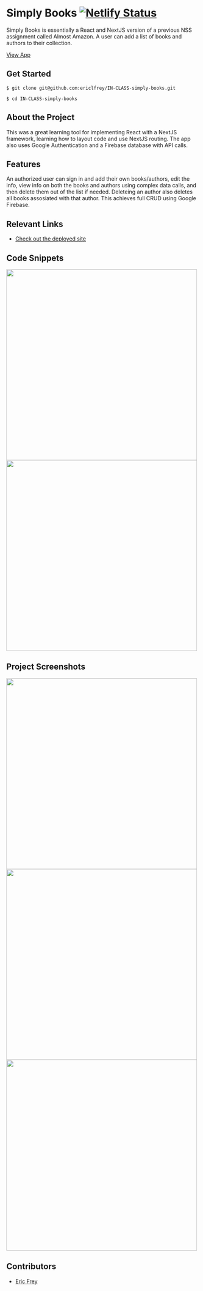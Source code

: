 # Simply Books [![Netlify Status](https://api.netlify.com/api/v1/badges/d13c81e4-d487-4aac-8af1-187a66030ed8/deploy-status)](https://app.netlify.com/sites/elfrey-simply-books/deploys)
<!-- update the netlify badge above with your own badge that you can find at netlify under settings/general#status-badges -->

Simply Books is essentially a React and NextJS version of a previous NSS assignment called Almost Amazon. A user can add a list of books and authors to their collection.

[View App](https://elfrey-simply-books.netlify.app/)

## Get Started
```
$ git clone git@github.com:ericlfrey/IN-CLASS-simply-books.git

$ cd IN-CLASS-simply-books
```

## About the Project 
This was a great learning tool for implementing React with a NextJS framework, learning how to layout code and use NextJS routing. The app also uses Google Authentication and a Firebase database with API calls.

## Features 
An authorized user can sign in and add their own books/authors, edit the info, view info on both the books and authors using complex data calls, and then delete them out of the list if needed. Deleteing an author also deletes all books assosiated with that author. This achieves full CRUD using Google Firebase.

## Relevant Links <!-- Link to all the things that are required outside of the ones that have their own section -->
- [Check out the deployed site](https://elfrey-simply-books.netlify.app/)

## Code Snippets
<img src="https://user-images.githubusercontent.com/107942776/213791268-c4fc844b-80ca-4244-91ef-395f20b79479.png" width="500"/>
<img src="https://user-images.githubusercontent.com/107942776/213791280-2d92a151-83e8-4218-adfe-9a97ba5052c8.png" width="500"/>

## Project Screenshots
<img src="https://user-images.githubusercontent.com/107942776/213791217-349cc4a0-dfdb-4515-b829-44b81be2e317.png" width="500"/>
<img src="https://user-images.githubusercontent.com/107942776/213791235-2a2e9304-f66f-4e0d-ad88-2c8d87fcf05d.png" width="500"/>
<img src="https://user-images.githubusercontent.com/107942776/213791248-486a162d-d0f6-4c6b-9a84-ffbb79af6e69.png" width="500"/>

## Contributors
- [Eric Frey](https://github.com/ericlfrey)
